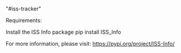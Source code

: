 "#iss-tracker"

Requirements:

Install the ISS Info package
<c>pip install ISS_Info</c>

For more information, please visit: https://pypi.org/project/ISS-Info/
